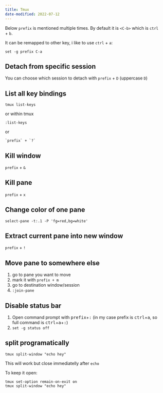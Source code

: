 ```yaml
---
title: Tmux
date-modified: 2022-07-12
---
```


Below `prefix` is mentioned multiple times. By default it is `<C-b>` which is `ctrl` + `b`.

It can be remapped to other key, i like to use `ctrl` + `a`:

```
set -g prefix C-a
```

## Detach from specific session

You can choose which session to detach with `prefix` + `D` (uppercase `D`)

## List all key bindings

```
tmux list-keys
```

or within tmux

```
:list-keys
```

or

```
`prefix` + `?`
```

## Kill window

`prefix` + `&`

## Kill pane

`prefix` + `x`

## Change color of one pane

```
select-pane -t:.1 -P 'fg=red,bg=white'
```

## Extract current pane into new window

`prefix` + `!`

## Move pane to somewhere else

1. go to pane you want to move
2. mark it with `prefix + m`
3. go to destination window/session
4. `:join-pane`

## Disable status bar

1. Open command prompt with <kbd>prefix</kbd>+<kbd>:</kbd> (in my case prefix is <kbd>ctrl</kbd>+<kbd>a</kbd>, so full command is <kbd>ctrl</kbd>+<kbd>a</kbd>+<kbd>:</kbd>)
2. `set -g status off`

## split programatically

```
tmux split-window "echo hey"
```

This will work but close immediatelly after `echo`

To keep it open:

```
tmux set-option remain-on-exit on
tmux split-window "echo hey"
```
